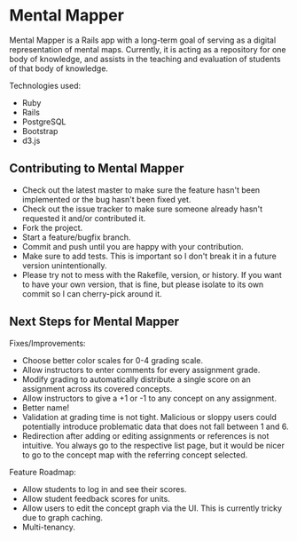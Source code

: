 Mental Mapper
======

Mental Mapper is a Rails app with a long-term goal of serving as a digital
representation of mental maps.  Currently, it is acting as a repository
for one body of knowledge, and assists in the teaching and evaluation of
students of that body of knowledge.

Technologies used:

* Ruby
* Rails
* PostgreSQL
* Bootstrap
* d3.js

Contributing to Mental Mapper
-------

* Check out the latest master to make sure the feature hasn't been implemented or the bug hasn't been fixed yet.
* Check out the issue tracker to make sure someone already hasn't requested it and/or contributed it.
* Fork the project.
* Start a feature/bugfix branch.
* Commit and push until you are happy with your contribution.
* Make sure to add tests. This is important so I don't break it in a future version unintentionally.
* Please try not to mess with the Rakefile, version, or history. If you want to have your own version, that is fine, but please isolate to its own commit so I can cherry-pick around it.

Next Steps for Mental Mapper
-------

Fixes/Improvements:

* Choose better color scales for 0-4 grading scale.
* Allow instructors to enter comments for every assignment grade.
* Modify grading to automatically distribute a single score on an assignment across its covered concepts.
* Allow instructors to give a +1 or -1 to any concept on any assignment.
* Better name!
* Validation at grading time is not tight.  Malicious or sloppy users could potentially introduce problematic data that does not fall between 1 and 6.
* Redirection after adding or editing assignments or references is not intuitive.  You always go to the respective list page, but it would be nicer to go to the concept map with the referring concept selected.

Feature Roadmap:

* Allow students to log in and see their scores.
* Allow student feedback scores for units.
* Allow users to edit the concept graph via the UI.  This is currently tricky due to graph caching.
* Multi-tenancy.
